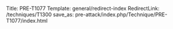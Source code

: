 Title: PRE-T1077
Template: general/redirect-index
RedirectLink: /techniques/T1300
save_as: pre-attack/index.php/Technique/PRE-T1077/index.html